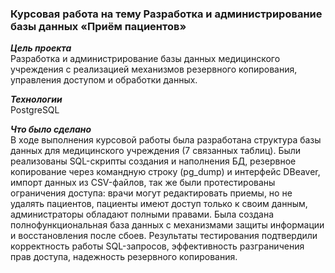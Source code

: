 ### Курсовая работа на тему Разработка и администрирование базы данных «Приём пациентов»

***Цель проекта***\
Разработка и администрирование базы данных медицинского учреждения с реализацией механизмов резервного копирования, управления доступом и обработки данных.

***Технологии***\
PostgreSQL

***Что было сделано***\
В ходе выполнения курсовой работы была разработана структура базы данных для медицинского учреждения (7 связанных таблиц). Были реализованы SQL-скрипты создания и наполнения БД, резервное копирование через командную строку (pg_dump) и интерфейс DBeaver, импорт данных из CSV-файлов, так же были протестированы ограничения доступа: врачи могут редактировать приемы, но не удалять пациентов, пациенты имеют доступ только к своим данным, администраторы обладают полными правами. Была создана полнофункциональная база данных с механизмами защиты информации и восстановления после сбоев. Результаты тестирования подтвердили корректность работы SQL-запросов, эффективность разграничения прав доступа, надежность резервного копирования.
